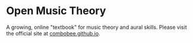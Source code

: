 Open Music Theory
=================

A growing, online "textbook" for music theory and aural skills. Please visit
the official site at [combobee.github.io](http://www.combobee.github.io).
